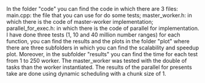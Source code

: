 In the folder "code" you can find the code in which there are 3 files:
main.cpp: the file that you can use for do some tests;
master_worker.h: in which there is the code of master-worker implementation;
parallel_for_exec.h: in which there is the code of parallel for implementation.
I have done three tests (1, 10 and 40 million number ranges) for each function, you can find the results and the plots in the folder "plot" where there are three subfolders in which you can find the scalability and speedup plot. Moreover, in the subfolder "results" you can find the time for each test from 1 to 250 worker.
The master_worker was tested with the double of tasks than the worker instantiated.
The results of the parallel for presents take are done using dynamic scheduling with a chunk size of 1.

